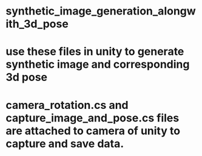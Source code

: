 # synthetic_image_generation_alongwith_3d_pose
# use these files in unity to generate synthetic image and corresponding 3d pose
# camera_rotation.cs and capture_image_and_pose.cs files are attached to camera of unity to capture and save data.
#
